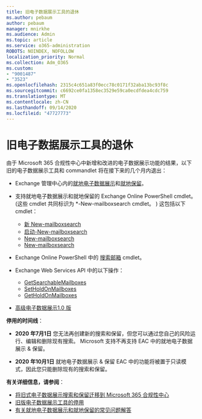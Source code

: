 ```yaml
---
title: 旧电子数据展示工具的退休
ms.author: pebaum
author: pebaum
manager: mnirkhe
ms.audience: Admin
ms.topic: article
ms.service: o365-administration
ROBOTS: NOINDEX, NOFOLLOW
localization_priority: Normal
ms.collection: Adm_O365
ms.custom:
- "9001487"
- "3523"
ms.openlocfilehash: 2315c4c651a83f0ecc78c0171f32aba13bc93f8c
ms.sourcegitcommit: c6692ce0fa1358ec3529e59ca0ecdfdea4cdc759
ms.translationtype: MT
ms.contentlocale: zh-CN
ms.lasthandoff: 09/14/2020
ms.locfileid: "47727773"
---
```

# <a name="retirement-of-legacy-ediscovery-tools"></a>旧电子数据展示工具的退休

由于 Microsoft 365 合规性中心中新增和改进的电子数据展示功能的结果，以下旧的电子数据展示工具和 commandlet 将在接下来的几个月内退出：

- Exchange 管理中心内的[就地电子数据展示](https://docs.microsoft.com/exchange/security-and-compliance/in-place-ediscovery/in-place-ediscovery)和[就地保留](https://docs.microsoft.com/exchange/security-and-compliance/create-or-remove-in-place-holds)。

- 支持就地电子数据展示和就地保留的 Exchange Online PowerShell cmdlet。  (这些 cmdlet 共同标识为 *-New-mailboxsearch cmdlet。 ) 这包括以下 cmdlet：

    - [新 New-mailboxsearch](https://docs.microsoft.com/powershell/module/exchange/policy-and-compliance-content-search/new-mailboxsearch)
    - [启动-New-mailboxsearch](https://docs.microsoft.com/powershell/module/exchange/policy-and-compliance-content-search/start-mailboxsearch)
    - [New-mailboxsearch](https://docs.microsoft.com/powershell/module/exchange/policy-and-compliance-content-search/stop-mailboxsearch)
    - [New-mailboxsearch](https://docs.microsoft.com/powershell/module/exchange/policy-and-compliance-content-search/set-mailboxsearch)

- Exchange Online PowerShell 中的 [搜索邮箱](https://docs.microsoft.com/powershell/module/exchange/mailboxes/search-mailbox?view=exchange-ps) cmdlet。
- Exchange Web Services API 中的以下操作：
    - [GetSearchableMailboxes](https://docs.microsoft.com/exchange/client-developer/web-service-reference/getsearchablemailboxes-operation)
    - [SetHoldOnMailboxes](https://docs.microsoft.com/exchange/client-developer/web-service-reference/setholdonmailboxes-operation)
    - [GetHoldOnMailboxes](https://docs.microsoft.com/exchange/client-developer/web-service-reference/getholdonmailboxes-operation)

- [高级电子数据展示1.0 版](https://docs.microsoft.com/microsoft-365/compliance/office-365-advanced-ediscovery)

**停用的时间线**：
- **2020 年7月1日** 您无法再创建新的搜索和保留，但您可以通过您自己的风险运行、编辑和删除现有搜索。 Microsoft 支持不再支持 EAC 中的就地电子数据展示 & 保留。
    
- **2020 年10月1日** 就地电子数据展示 & 保留 EAC 中的功能将被置于只读模式，因此您只能删除现有的搜索和保留。

**有关详细信息，请参阅**：

 - [将旧式电子数据展示搜索和保留迁移到 Microsoft 365 合规性中心](https://docs.microsoft.com/microsoft-365/compliance/migrate-legacy-ediscovery-searches-and-holds)
 - [旧版电子数据展示工具的停用](https://docs.microsoft.com/microsoft-365/compliance/legacy-ediscovery-retirement)
 - [有关就地电子数据展示和就地保留的常见问题解答](https://docs.microsoft.com/microsoft-365/compliance/legacy-ediscovery-retirement#faqs-about-in-place-ediscovery-and-in-place-holds)



